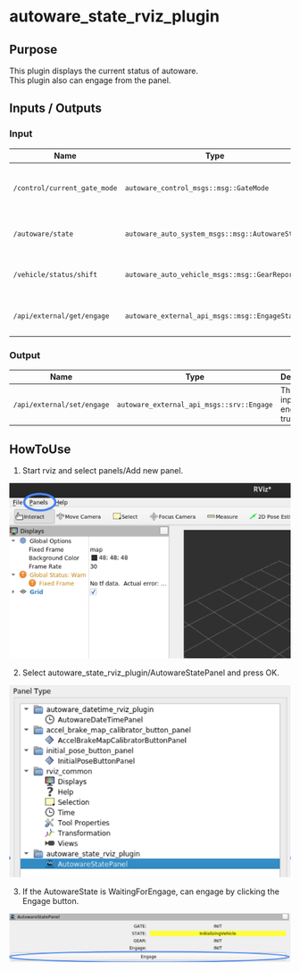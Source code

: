 # autoware_state_rviz_plugin

## Purpose
This plugin displays the current status of autoware.  
This plugin also can engage from the panel.  

## Inputs / Outputs
### Input
| Name                         | Type                                            | Description                                        |
| ---------------------------- | ----------------------------------------------- | -------------------------------------------------- |
| `/control/current_gate_mode` | `autoware_control_msgs::msg::GateMode`          | The topic represents the state of AUTO or EXTERNAL |
| `/autoware/state`            | `autoware_auto_system_msgs::msg::AutowareState` | The topic represents the state of Autoware         |
| `/vehicle/status/shift`      | `autoware_auto_vehicle_msgs::msg::GearReport`   | The topic represents the state of Shift            |
| `/api/external/get/engage`   | `autoware_external_api_msgs::msg::EngageStatus` | The topic represents the state of Engage           |

### Output
| Name                       | Type                                      | Description                    |
| -------------------------- | ----------------------------------------- | ------------------------------ |
| `/api/external/set/engage` | `autoware_external_api_msgs::srv::Engage` | The service inputs engage true |

## HowToUse
1. Start rviz and select panels/Add new panel.  

![select_panel](./images/select_panels.png)

2. Select autoware_state_rviz_plugin/AutowareStatePanel and press OK.  

![select_state_plugin](./images/select_state_plugin.png)

3. If the AutowareState is WaitingForEngage, can engage by clicking the Engage button.  

![select_engage](./images/select_engage.png)
